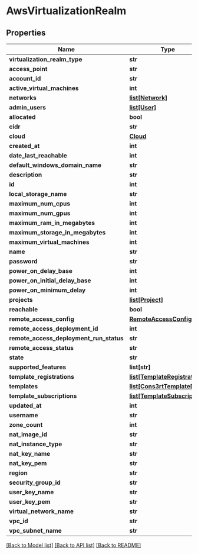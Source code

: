 # AwsVirtualizationRealm

## Properties
Name | Type | Description | Notes
------------ | ------------- | ------------- | -------------
**virtualization_realm_type** | **str** |  | [optional] 
**access_point** | **str** |  | [optional] 
**account_id** | **str** |  | 
**active_virtual_machines** | **int** |  | [optional] 
**networks** | [**list[Network]**](Network.md) |  | [optional] 
**admin_users** | [**list[User]**](User.md) |  | [optional] 
**allocated** | **bool** |  | [optional] 
**cidr** | **str** |  | 
**cloud** | [**Cloud**](Cloud.md) |  | [optional] 
**created_at** | **int** |  | [optional] 
**date_last_reachable** | **int** |  | [optional] 
**default_windows_domain_name** | **str** |  | [optional] 
**description** | **str** |  | 
**id** | **int** |  | [optional] 
**local_storage_name** | **str** |  | [optional] 
**maximum_num_cpus** | **int** |  | [optional] 
**maximum_num_gpus** | **int** |  | [optional] 
**maximum_ram_in_megabytes** | **int** |  | [optional] 
**maximum_storage_in_megabytes** | **int** |  | [optional] 
**maximum_virtual_machines** | **int** |  | [optional] 
**name** | **str** |  | 
**password** | **str** |  | 
**power_on_delay_base** | **int** |  | [optional] 
**power_on_initial_delay_base** | **int** |  | [optional] 
**power_on_minimum_delay** | **int** |  | [optional] 
**projects** | [**list[Project]**](Project.md) |  | [optional] 
**reachable** | **bool** |  | [optional] 
**remote_access_config** | [**RemoteAccessConfig**](RemoteAccessConfig.md) |  | [optional] 
**remote_access_deployment_id** | **int** |  | [optional] 
**remote_access_deployment_run_status** | **str** |  | [optional] 
**remote_access_status** | **str** |  | [optional] 
**state** | **str** |  | [optional] 
**supported_features** | **list[str]** |  | [optional] 
**template_registrations** | [**list[TemplateRegistration]**](TemplateRegistration.md) |  | [optional] 
**templates** | [**list[Cons3rtTemplateData]**](Cons3rtTemplateData.md) |  | [optional] 
**template_subscriptions** | [**list[TemplateSubscription]**](TemplateSubscription.md) |  | [optional] 
**updated_at** | **int** |  | [optional] 
**username** | **str** |  | 
**zone_count** | **int** |  | [optional] 
**nat_image_id** | **str** |  | [optional] 
**nat_instance_type** | **str** |  | [optional] 
**nat_key_name** | **str** |  | [optional] 
**nat_key_pem** | **str** |  | [optional] 
**region** | **str** |  | [optional] 
**security_group_id** | **str** |  | [optional] 
**user_key_name** | **str** |  | [optional] 
**user_key_pem** | **str** |  | [optional] 
**virtual_network_name** | **str** |  | [optional] 
**vpc_id** | **str** |  | [optional] 
**vpc_subnet_name** | **str** |  | [optional] 

[[Back to Model list]](../README.md#documentation-for-models) [[Back to API list]](../README.md#documentation-for-api-endpoints) [[Back to README]](../README.md)


